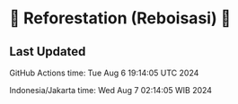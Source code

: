 
# 🌳 Reforestation (Reboisasi) 🌲

## Last Updated

GitHub Actions time: Tue Aug  6 19:14:05 UTC 2024

Indonesia/Jakarta time: Wed Aug  7 02:14:05 WIB 2024
